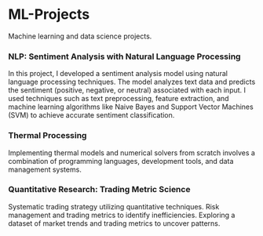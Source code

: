 # ML-Projects

Machine learning and data science projects. 


### NLP: Sentiment Analysis with Natural Language Processing

In this project, I developed a sentiment analysis model using natural language processing techniques. The model analyzes text data and predicts the sentiment (positive, negative, or neutral) associated with each input. I used techniques such as text preprocessing, feature extraction, and machine learning algorithms like Naive Bayes and Support Vector Machines (SVM) to achieve accurate sentiment classification.

### Thermal Processing

Implementing thermal models and numerical solvers from scratch involves a combination of programming languages, development tools, and data management systems.


### Quantitative Research: Trading Metric Science

Systematic trading strategy utilizing quantitative techniques.
Risk management and trading metrics to identify inefficiencies.
Exploring a dataset of market trends and trading metrics to uncover patterns. 